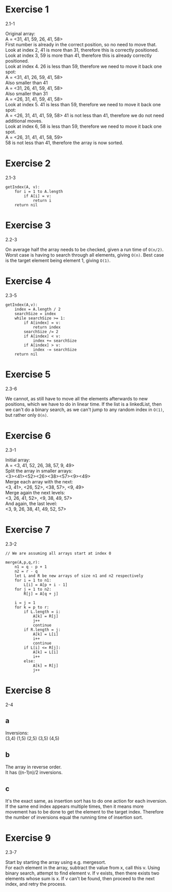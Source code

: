 # Exercise 1
2.1-1

Original array:  
A = <31, 41, 59, 26, 41, 58>  
First number is already in the correct position, so no need to move that.  
Look at index 2, 41 is more than 31, therefore this is correctly positioned.  
Look at index 3, 59 is more than 41, therefore this is already correctly positioned.  
Look at index 4. 26 is less than 59, therefore we need to move it back one spot:  
A = <31, 41, 26, 59, 41, 58>   
Also smaller than 41  
A = <31, 26, 41, 59, 41, 58>   
Also smaller than 31  
A = <26, 31, 41, 59, 41, 58>  
Look at index 5. 41 is less than 59, therefore we need to move it back one spot:  
A = <26, 31, 41, 41, 59, 58>
41 is not less than 41, therefore we do not need additional moves.  
Look at index 6, 58 is less than 59, therefore we need to move it back one spot.  
A = <26, 31, 41, 41, 58, 59>  
58 is not less than 41, therefore the array is now sorted. 

# Exercise 2
2.1-3

```
getIndex(A, v):
    for i = 1 to A.length
        if A[i] = v:
            return i
    return nil
```

# Exercise 3
2.2-3

On average half the array needs to be checked, given a run time of `O(n/2)`. 
Worst case is having to search through all elements, giving `O(n)`. 
Best case is the target element being element 1, giving `O(1)`. 

# Exercise 4
2.3-5
    
```
getIndex(A,v):
    index = A.length / 2
    searchSize = index
    while searchSize >= 1:
        if A[index] = v:
            return index
        searchSize /= 2
        if A[index] < v:
            index += searchSize
        if A[index] > v:
            index -= searchSize
    return nil
```

# Exercise 5
2.3-6

We cannot, as still have to move all the elements afterwards to new positions, 
which we have to do in linear time. If the list is a linkedList, then we can't 
do a binary search, as we can't jump to any random index in `O(1)`, but rather 
only `O(n)`. 

# Exercise 6
2.3-1

Initial array:  
A = <3, 41, 52, 26, 38, 57, 9, 49>  
Split the array in smaller arrays:  
<3><41><52><26><38><57><9><49>  
Merge each array with the next:  
<3, 41>, <26, 52>, <38, 57>, <9, 49>  
Merge again the next levels:  
<3, 26, 41, 52>, <9, 38, 49, 57>  
And again, the last level:  
<3, 9, 26, 38, 41, 49, 52, 57>  

# Exercise 7
2.3-2 

```
// We are assuming all arrays start at index 0

merge(A,p,q,r):
    n1 = q - p + 1
    n2 = r - q
    let L and R be new arrays of size n1 and n2 respectively
    for i = 1 to n1:
        L[i] = A[p + i - 1]
    for j = 1 to n2:
        R[j] = A[q + j]
        
    i = j = 1
    for k = p to r:
        if L.length = i:
            A[k] = R[j]
            j++
            continue
        if R.length = j:
            A[k] = L[i]
            i++
            continue
        if L[i] <= R[j]:
            A[k] = L[i]
            i++
        else:
            A[k] = R[j]
            j++
```

# Exercise 8
2-4 

## a 
Inversions:  
(3,4)
(1,5)
(2,5)
(3,5)
(4,5)

## b
The array in reverse order.  
It has ((n-1)n)/2 inversions. 

## c
It's the exact same, as insertion sort has to do one action for each inversion. 
If the same end index appears multiple times, then it means more movement has to 
be done to get the element to the target index. Therefore the number of inversions
equal the running time of insertion sort. 

# Exercise 9
2.3-7

Start by starting the array using e.g. mergesort.  
For each element in the array, subtract the value from x, call this v. 
Using binary search, attempt to find element v. If v exists, then there exists 
two elements whose sum is x. If v can't be found, then proceed to the next index,
and retry the process. 

